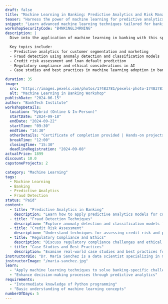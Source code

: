 ```yaml
---
draft: false
title: "Machine Learning in Banking: Predictive Analytics and Risk Management"
teaser: "Harness the power of machine learning for predictive analytics and risk management in banking"
snippet: "Learn advanced machine learning techniques tailored for banking applications to enhance decision-making and mitigate risks."
workshopSecurityCode: "B4NK1NGL34RNING"
description: |
  Dive into the application of machine learning in banking with this specialized workshop. Explore predictive analytics, fraud detection, and risk assessment techniques crucial for modern banking operations.

  Key topics include:
  - Predictive analytics for customer segmentation and marketing
  - Fraud detection using anomaly detection and classification models
  - Credit risk assessment and loan default prediction
  - Regulatory compliance and ethical considerations in AI
  - Case studies and best practices in machine learning adoption in banking

duration: 35
image:
  src: "https://images.pexels.com/photos/17483781/pexels-photo-17483781/free-photo-of-an-artist-s-illustration-of-artificial-intelligence-ai-this-image-represents-how-accountability-needs-to-be-core-to-ai-systems-it-was-created-by-champ-panupong-techawongthawonas-as-par.png?auto=compress&cs=tinysrgb&w=1260&h=750&dpr=1"
  alt: "Machine Learning in Banking Workshop"
publishDate: "2024-06-15"
author: "BankTech Institute"
workshopDetails:
  location: "Hybrid (Online & In-Person)"
  startDate: "2024-09-18"
  endDate: "2024-09-22"
  startTime: "09:30"
  endTime: "14:30"
  otherDetails: "Certificate of completion provided | Hands-on projects with banking datasets"
  breakTime: "12:00"
  closingTime: "15:30"
  deadlineRegistration: "2024-09-08"
actualPrice: 1899
discount: 10.0
capstoneProjects: 2

category: "Machine Learning"
tags:
  - Machine Learning
  - Banking
  - Predictive Analytics
  - Fraud Detection
status: "Paid"
content:
  - title: "Predictive Analytics in Banking"
    description: "Learn how to apply predictive analytics models for customer segmentation and personalized marketing strategies in banking."
  - title: "Fraud Detection Techniques"
    description: "Explore anomaly detection and classification models for detecting fraud and enhancing security measures."
  - title: "Credit Risk Assessment"
    description: "Understand techniques for assessing credit risk and predicting loan defaults using machine learning."
  - title: "Regulatory Compliance and Ethics"
    description: "Discuss regulatory compliance challenges and ethical considerations in implementing AI solutions in banking."
  - title: "Case Studies and Best Practices"
    description: "Examine real-world case studies and best practices for successful implementation of machine learning in banking."
instructorBio: "Dr. Maria Sanchez is a data scientist specializing in machine learning applications in the banking sector. With a background in finance and technology, she brings extensive expertise to this workshop."
instructorImage: "/maria-sanchez.jpg"
learn:
  - "Apply machine learning techniques to solve banking-specific challenges"
  - "Enhance decision-making processes through predictive analytics"
requirements:
  - "Intermediate knowledge of Python programming"
  - "Basic understanding of machine learning concepts"
numberOfDays: 5
---
```

